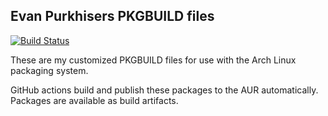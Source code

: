 ## Evan Purkhisers PKGBUILD files

[![Build Status](https://github.com/evanpurkhiser/PKGBUILDs/workflows/build/badge.svg)](https://github.com/evanpurkhiser/PKGBUILDs/actions?query=workflow%3Abuild)

These are my customized PKGBUILD files for use with the Arch Linux packaging
system.

GitHub actions build and publish these packages to the AUR automatically.
Packages are available as build artifacts.
